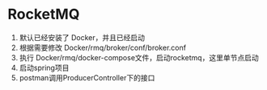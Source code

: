 <p>
    <img src="https://img.shields.io/badge/JDK-17-green.svg" alt=""/>
    <img src="https://img.shields.io/badge/Spring Boot-3.x-green.svg" alt=""/>
    <img src="https://img.shields.io/badge/RocketMQ-5.x-green.svg" alt=""/>
</p>

# RocketMQ

1. 默认已经安装了 Docker，并且已经启动
2. 根据需要修改 Docker/rmq/broker/conf/broker.conf
3. 执行 Docker/rmq/docker-compose文件，启动rocketmq，这里单节点启动
4. 启动spring项目
5. postman调用ProducerController下的接口

